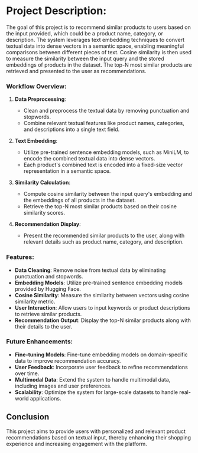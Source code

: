 
# **Project Description:**
The goal of this project is to recommend similar products to users based on the input provided, which could be a product name, category, or description. The system leverages text embedding techniques to convert textual data into dense vectors in a semantic space, enabling meaningful comparisons between different pieces of text. Cosine similarity is then used to measure the similarity between the input query and the stored embeddings of products in the dataset. The top-N most similar products are retrieved and presented to the user as recommendations.

### Workflow Overview:
1. **Data Preprocessing**:
   - Clean and preprocess the textual data by removing punctuation and stopwords.
   - Combine relevant textual features like product names, categories, and descriptions into a single text field.

2. **Text Embedding**:
   - Utilize pre-trained sentence embedding models, such as MiniLM, to encode the combined textual data into dense vectors.
   - Each product's combined text is encoded into a fixed-size vector representation in a semantic space.

3. **Similarity Calculation**:
   - Compute cosine similarity between the input query's embedding and the embeddings of all products in the dataset.
   - Retrieve the top-N most similar products based on their cosine similarity scores.

4. **Recommendation Display**:
   - Present the recommended similar products to the user, along with relevant details such as product name, category, and description.

### Features:
- **Data Cleaning**: Remove noise from textual data by eliminating punctuation and stopwords.
- **Embedding Models**: Utilize pre-trained sentence embedding models provided by Hugging Face.
- **Cosine Similarity**: Measure the similarity between vectors using cosine similarity metric.
- **User Interaction**: Allow users to input keywords or product descriptions to retrieve similar products.
- **Recommendation Output**: Display the top-N similar products along with their details to the user.

### Future Enhancements:
- **Fine-tuning Models**: Fine-tune embedding models on domain-specific data to improve recommendation accuracy.
- **User Feedback**: Incorporate user feedback to refine recommendations over time.
- **Multimodal Data**: Extend the system to handle multimodal data, including images and user preferences.
- **Scalability**: Optimize the system for large-scale datasets to handle real-world applications.

## Conclusion
This project aims to provide users with personalized and relevant product recommendations based on textual input, thereby enhancing their shopping experience and increasing engagement with the platform.

